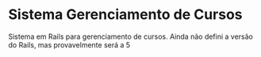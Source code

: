 # Sistema Gerenciamento de Cursos
Sistema em Rails para gerenciamento de cursos.
Ainda não defini a versão do Rails, mas provavelmente será a 5
